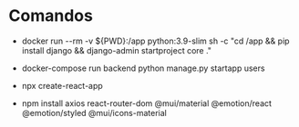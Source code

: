 # Comandos
- docker run --rm -v ${PWD}:/app python:3.9-slim sh -c "cd /app && pip install django && django-admin startproject core ."

- docker-compose run backend python manage.py startapp users

- npx create-react-app

- npm install axios react-router-dom @mui/material @emotion/react @emotion/styled @mui/icons-material

